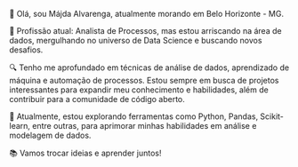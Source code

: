 👋 Olá, sou Májda Alvarenga, atualmente morando em Belo Horizonte - MG.

💼 Profissão atual: Analista de Processos, mas estou arriscando na área de dados, mergulhando no universo de Data Science e buscando novos desafios.

🔍 Tenho me aprofundado em técnicas de análise de dados, aprendizado de máquina e automação de processos. Estou sempre em busca de projetos interessantes para expandir meu conhecimento e habilidades, além de contribuir para a comunidade de código aberto.

🔧 Atualmente, estou explorando ferramentas como Python, Pandas, Scikit-learn, entre outras, para aprimorar minhas habilidades em análise e modelagem de dados.

📚 Vamos trocar ideias e aprender juntos!
